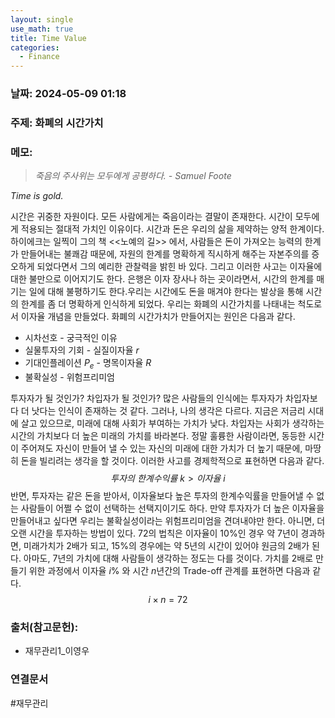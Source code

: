 ```yaml
---
layout: single
use_math: true
title: Time Value
categories:
  - Finance
---
```

### 날짜: 2024-05-09 01:18

### 주제: 화폐의 시간가치


### 메모:
> *죽음의 주사위는 모두에게 공평하다. - Samuel Foote*

  *Time is gold.*
  
시간은 귀중한 자원이다. 모든 사람에게는 죽음이라는 결말이 존재한다. 시간이 모두에게 적용되는 절대적 가치인 이유이다. 시간과 돈은 우리의 삶을 제약하는 양적 한계이다. 하이에크는 일찍이 그의 책 <<노예의 길>> 에서, 사람들은 돈이 가져오는 능력의 한계가 만들어내는 불쾌감 때문에, 자원의 한계를 명확하게 직시하게 해주는 자본주의를 증오하게 되었다면서 그의 예리한 관찰력을 밝힌 바 있다. 그리고 이러한 사고는 이자율에 대한 불만으로 이어지기도 한다. 은행은 이자 장사나 하는 곳이라면서, 시간의 한계를 매기는 일에 대해 불평하기도 한다.우리는 시간에도 돈을 매겨야 한다는 발상을 통해 시간의 한계를 좀 더 명확하게 인식하게 되었다. 우리는 화폐의 시간가치를 나태내는 척도로서 이자율 개념을 만들었다. 화폐의 시간가치가 만들어지는 원인은 다음과 같다.

- 시차선호 - 궁극적인 이유
- 실물투자의 기회 - 실질이자율 $r$
- 기대인플레이션 $P_e$ - 명목이자율 $R$
- 불확실성 - 위험프리미엄

투자자가 될 것인가? 차입자가 될 것인가? 많은 사람들의 인식에는 투자자가 차입자보다 더 낫다는 인식이 존재하는 것 같다. 그러나, 나의 생각은 다르다. 지금은 저금리 시대에 살고 있으므로, 미래에 대해 사회가 부여하는 가치가 낮다. 차입자는 사회가 생각하는 시간의 가치보다 더 높은 미래의 가치를 바라본다. 정말 훌륭한 사람이라면, 동등한 시간이 주어져도 자신이 만들어 낼 수 있는 자신의 미래에 대한 가치가 더 높기 때문에, 마땅히 돈을 빌리려는 생각을 할 것이다. 이러한 사고를 경제학적으로 표현하면 다음과 같다.
$$투자의 \ 한계수익률 \ k > 이자율 \ i$$
반면, 투자자는 같은 돈을 받아서, 이자율보다 높은 투자의 한계수익률을 만들어낼 수 없는 사람들이 어쩔 수 없이 선택하는 선택지이기도 하다. 만약 투자자가 더 높은 이자율을 만들어내고 싶다면 우리는 불확실성이라는 위험프리미엄을 견뎌내야만 한다. 아니면, 더 오랜 시간을 투자하는 방법이 있다. 72의 법칙은 이자율이 10%인 경우 약 7년이 경과하면, 미래가치가 2배가 되고, 15%의 경우에는 약 5년의 시간이 있어야 원금의 2배가 된다. 아마도, 7년의 가치에 대해 사람들이 생각하는 정도는 다를 것이다. 가치를 2배로 만들기 위한 과정에서 이자율 $i$% 와 시간 $n$년간의 Trade-off 관계를 표현하면 다음과 같다.
$$i \times n = 72 $$




### 출처(참고문헌):
- 재무관리1_이영우

### 연결문서
#재무관리
